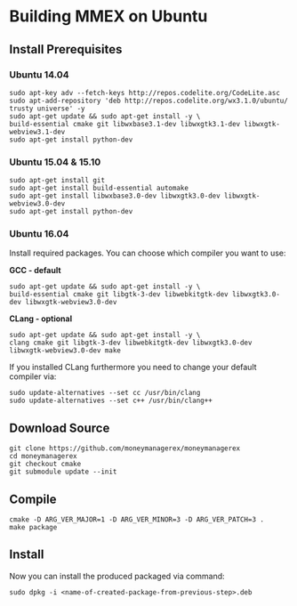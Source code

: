 # Building MMEX on Ubuntu

## Install Prerequisites

### Ubuntu 14.04
	sudo apt-key adv --fetch-keys http://repos.codelite.org/CodeLite.asc
	sudo apt-add-repository 'deb http://repos.codelite.org/wx3.1.0/ubuntu/ trusty universe' -y
	sudo apt-get update && sudo apt-get install -y \
	build-essential cmake git libwxbase3.1-dev libwxgtk3.1-dev libwxgtk-webview3.1-dev
	sudo apt-get install python-dev

### Ubuntu 15.04 & 15.10
	sudo apt-get install git
	sudo apt-get install build-essential automake
	sudo apt-get install libwxbase3.0-dev libwxgtk3.0-dev libwxgtk-webview3.0-dev
	sudo apt-get install python-dev

### Ubuntu 16.04
Install required packages. You can choose which compiler you want to use:

**GCC - default**

	sudo apt-get update && sudo apt-get install -y \
	build-essential cmake git libgtk-3-dev libwebkitgtk-dev libwxgtk3.0-dev libwxgtk-webview3.0-dev

**CLang - optional**

    sudo apt-get update && sudo apt-get install -y \
    clang cmake git libgtk-3-dev libwebkitgtk-dev libwxgtk3.0-dev libwxgtk-webview3.0-dev make

If you installed CLang furthermore you need to change your default compiler via: 

    sudo update-alternatives --set cc /usr/bin/clang
    sudo update-alternatives --set c++ /usr/bin/clang++

## Download Source
	git clone https://github.com/moneymanagerex/moneymanagerex
	cd moneymanagerex
	git checkout cmake
	git submodule update --init
	
## Compile
    cmake -D ARG_VER_MAJOR=1 -D ARG_VER_MINOR=3 -D ARG_VER_PATCH=3 .
	make package
	
## Install
Now you can install the produced packaged via command:

    sudo dpkg -i <name-of-created-package-from-previous-step>.deb
